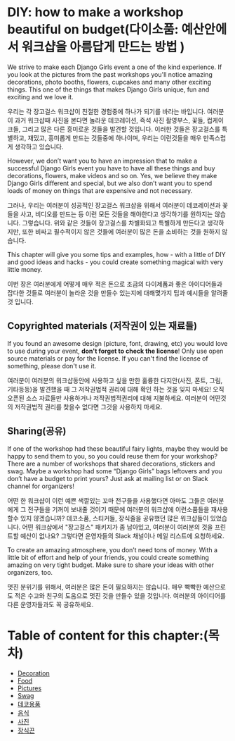 # DIY: how to make a workshop beautiful on budget(다이소품: 예산안에서 워크샵을 아름답게 만드는 방법 )

We strive to make each Django Girls event a one of the kind experience. If you look at the pictures from the past workshops you'll notice amazing decorations, photo booths, flowers, cupcakes and many other exciting things. This one of the things that makes Django Girls unique, fun and exciting and we love it. 

우리는 각 장고걸스 워크샵이 친절한 경험중에 하나가 되기를 바라는 바입니다. 여러분이 과거 워크샵때 사진을 본다면 놀라운 데코레이션, 즉석 사진 촬영부스, 꽃들, 컵케이크들, 그리고 많은 다른 흥미로운 것들을 발견할 것입니다.  이러한 것들은 장고걸스를 특별하고, 재밌고, 흥미롭게 만드는 것들중에 하나이며, 우리는 이런것들을 매우 만족스럽게 생각하고 있습니다.  

However, we don’t want you to have an impression that to make a successful Django Girls event you have to have all these things and buy decorations, flowers, make videos and so on. Yes, we believe they make Django Girls different and special, but we also don’t want you to spend loads of money on things that are expensive and not necessary.

그러나, 우리는 여러분이 성공적인 장고걸스 워크샵을 위해서 여러분이  데코레이션과 꽃들을 사고, 비디오를 만드는 등 이런 모든 것들을 해야한다고 생각하기를 원하지는 않습니다. 그렇습니다. 위와 같은 것들이 장고걸스를 차별화되고 특별하게 만든다고 생각하지만, 또한 비싸고 필수적이지 않은 것들에 여러분이 많은 돈을 소비하는 것을 원하지 않습니다.

This chapter will give you some tips and examples, how - with a little of DIY and good ideas and hacks - you could create something magical with very little money. 

이번 장은 여러분에게  어떻게 매우 적은 돈으로 조금의 다이제품과 좋은 아이디어들과 잡다한 것들로 여러분이 놀라운 것을 만들수 있는지에 대해몇가지 팁과 예시들을 알려줄 것 입니다. 

## Copyrighted materials (저작권이 있는 재료들)

If you found an awesome design (picture, font, drawing, etc) you would love to use during your event, **don't forget to check the license**! Only use open source materials or pay for the license. If you can't find the license of something, please don't use it.

여러분이 여러분의 워크샵동안에 사용하고 싶을 만한 훌륭한 다지안(사진, 폰트, 그림, 기타등등)을 발견했을 때 그 저작권법적 권리에 대해 확인 하는 것을 잊지 마세요! 오직 오픈된 소스 자료들만 사용하거나 저작권법적권리에 대해 지불하세요. 여러분이 어떤것의 저작권법적 권리를 찾을수 없다면 그것을 사용하지 마세요.

## Sharing(공유)

If one of the workshop had these beautiful fairy lights, maybe they would be happy to send them to you, so you could reuse them for your workshop? There are a number of workshops that shared decorations, stickers and swag. Maybe a workshop had some “Django Girls” bags leftovers and you don’t have a budget to print yours? Just ask at mailing list or on Slack channel for organizers!

어떤 한 워크샵이 이런 예쁜 색깔있는 꼬마 전구들을 사용했다면 아마도 그들은 여러분에게 그 전구들을 기꺼이 보내줄 것이기 때문에 여러분의 워크샵에 이런소품들을 재사용할수 있지 않겠습니까? 데코소품, 스티커들, 장식줄을 공유했던 많은 워크샵들이 있었습니다. 어떤 워크샵에서 "장고걸스" 패키지가 좀 남아있고, 여러분이 여러분의 것을 프린트할 예산이 없나요? 그렇다면 운영자들의 Slack 채널이나 메일 리스트에 요청하세요.

To create an amazing atmosphere, you don’t need tons of money. With a little bit of effort and help of your friends, you could create something amazing on very tight budget. Make sure to share your ideas with other organizers, too.

멋진 분위기를 위해서, 여러분은 많은 돈이 필요하지는 않습니다. 매우 빡빡한 예산으로도 적은 수고와 친구의 도움으로 멋진 것을 만들수 있을 것입니다. 여러분의 아이디어를 다른 운영자들과도 꼭 공유하세요.

# Table of content for this chapter:(목차)

- [Decoration](./decoration.md)
- [Food](./food.md)
- [Pictures](./pictures.md)
- [Swag](./swag.md)
- [데코용품](./decoration.md)
- [음식](./food.md)
- [사진](./pictures.md)
- [장식끈](./swag.md)